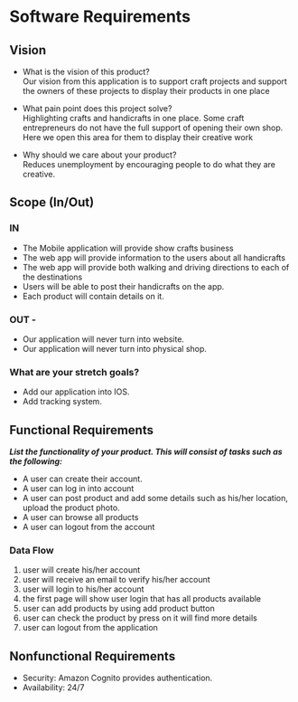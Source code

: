 # Software Requirements
## Vision
* What is the vision of this product?<br>
Our vision from this application is to support craft projects and support the owners of these projects to display their products in one place

* What pain point does this project solve?<br>
Highlighting crafts and handicrafts in one place. Some craft entrepreneurs do not have the full support of opening their own shop. Here we open this area for them to display their creative work

* Why should we care about your product?<br>
Reduces unemployment by encouraging people to do what they are creative.



## Scope (In/Out)
### IN 
* The Mobile application will provide show crafts business
* The web app will provide information to the users about all handicrafts 
* The web app will provide both walking and driving directions to each of the destinations
* Users will be able to post their handicrafts on the app.
* Each product will contain details on it.


### OUT - 
* Our application will never turn into website.
* Our application will never turn into physical shop.

### What are your stretch goals?
* Add our application into IOS.
* Add tracking system.


## Functional Requirements
***List the functionality of your product. This will consist of tasks such as the following:***
* A user can create their account.
* A user can log in into account
* A user can post product and add some details such as his/her location, upload the product photo.
* A user can browse all products 
* A user can logout from the account 


### Data Flow
1. user will create his/her account 
2. user will receive an email to verify his/her account 
3. user will login to his/her account 
4. the first page will show user login that has all products available
5. user can add products by using add product button
6. user can check the product by press on it will find more details
7. user can logout from the application

## Nonfunctional Requirements
* Security: Amazon Cognito provides authentication.
* Availability: 24/7
